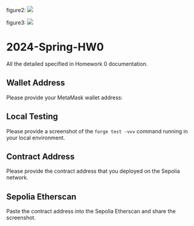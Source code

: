 figure2:
![](https://hackmd.io/_uploads/B1T5fKQn6.png)

figure3:
![](https://hackmd.io/_uploads/BJfoGtmn6.png)

# 2024-Spring-HW0

All the detailed specified in Homework 0 documentation.

## Wallet Address
Please provide your MetaMask wallet address:

## Local Testing
Please provide a screenshot of the `forge test -vvv` command running in your local environment.

## Contract Address
Please provide the contract address that you deployed on the Sepolia network.

## Sepolia Etherscan
Paste the contract address into the Sepolia Etherscan and share the screenshot.
